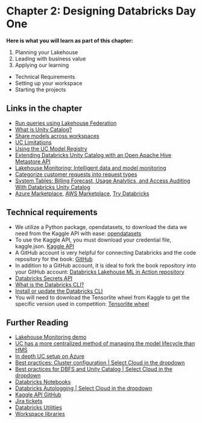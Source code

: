 # Chapter 2: Designing Databricks Day One

**Here is what you will learn as part of this chapter:**

1. Planning your Lakehouse 
2. Leading with business value 
3. Applying our learning
- Technical Requirements
- Setting up your workspace
- Starting the projects

## Links in the chapter

- [Run queries using Lakehouse Federation](https://docs.databricks.com/en/query-federation/index.html)
- [What is Unity Catalog?](https://docs.databricks.com/data-governance/unity-catalog/index.html)
- [Share models across workspaces](https://docs.databricks.com/applications/machine-learning/manage-model-lifecycle/multiple-workspaces.html)
- [UC Limitations](https://docs.databricks.com/data-governance/unity-catalog/index.html#general-limitations)
- [Using the UC Model Registry](https://docs.databricks.com/machine-learning/manage-model-lifecycle/index.html)
- [Extending Databricks Unity Catalog with an Open Apache Hive Metastore API](https://www.databricks.com/blog/extending-databricks-unity-catalog-open-apache-hive-metastore-api)
- [Lakehouse Monitoring: Intelligent data and model monitoring](https://www.databricks.com/product/machine-learning/lakehouse-monitoring)
- [Categorize customer requests into request types](https://support.atlassian.com/jira-service-management-cloud/docs/categorize-customer-requests-into-request-types/)
- [System Tables: Billing Forecast, Usage Analytics, and Access Auditing With Databricks Unity Catalog](https://www.databricks.com/resources/demos/tutorials/governance/system-tables)
- [Azure Marketplace](https://azure.microsoft.com/en-us/products/databricks), [AWS Marketplace](https://aws.amazon.com/marketplace/pp/prodview-wtyi5lgtce6n6), [Try Databricks](https://www.databricks.com/try-databricks)


## Technical requirements

- We utilize a Python package, opendatasets, to download the data we need from the Kaggle API with ease: [opendatasets](https://pypi.org/project/opendatasets/)
- To use the Kaggle API, you must download your credential file, kaggle.json. [Kaggle API](https://www.kaggle.com/docs/api)
- A GitHub account is very helpful for connecting Databricks and the code repository for the book: [GitHub](https://github.com/)
- In addition to a GitHub account, it is ideal to fork the book repository into your GitHub account: [Databricks Lakehouse ML in Action repository](https://github.com/PacktPublishing/Databricks-Lakehouse-ML-In-Action)
- [Databricks Secrets API](https://docs.databricks.com/en/security/secrets/secrets.html)
- [What is the Databricks CLI?](https://docs.databricks.com/en/dev-tools/cli/index.html)
- [Install or update the Databricks CLI]( https://docs.databricks.com/en/dev-tools/cli/install.html)
- You will need to download the Tensorlite wheel from Kaggle to get the specific version used in competition: [Tensorlite wheel](https://www.kaggle.com/datasets/philculliton/tflite-wheels-2140)

## Further Reading
- [Lakehouse Monitoring demo](https://youtu.be/3TLBZSKeYTk?t=560)
- [UC has a more centralized method of managing the model lifecycle than HMS](https://docs.databricks.com/machine-learning/manage-model-lifecycle/index.html)
- [In depth UC setup on Azure](https://youtu.be/itGKRVHdNPo)
- [Best practices: Cluster configuration | Select Cloud in the dropdown](https://docs.databricks.com/clusters/cluster-config-best-practices.html)
- [Best practices for DBFS and Unity Catalog | Select Cloud in the dropdown](https://docs.databricks.com/dbfs/unity-catalog.html)
- [Databricks Notebooks](https://docs.databricks.com/en/notebooks/index.html)
- [Databricks Autologging | Select Cloud in the dropdown](https://docs.databricks.com/mlflow/databricks-autologging.html#security-and-data-management)
- [Kaggle API GitHub](https://github.com/Kaggle/kaggle-api)
- [Jira tickets](https://support.atlassian.com/jira-service-management-cloud/docs/categorize-customer-requests-into-request-types/)
- [Databricks Utilities](https://docs.databricks.com/en/dev-tools/databricks-utils.html)
- [Workspace libraries](https://docs.databricks.com/en/libraries/workspace-libraries.html)




